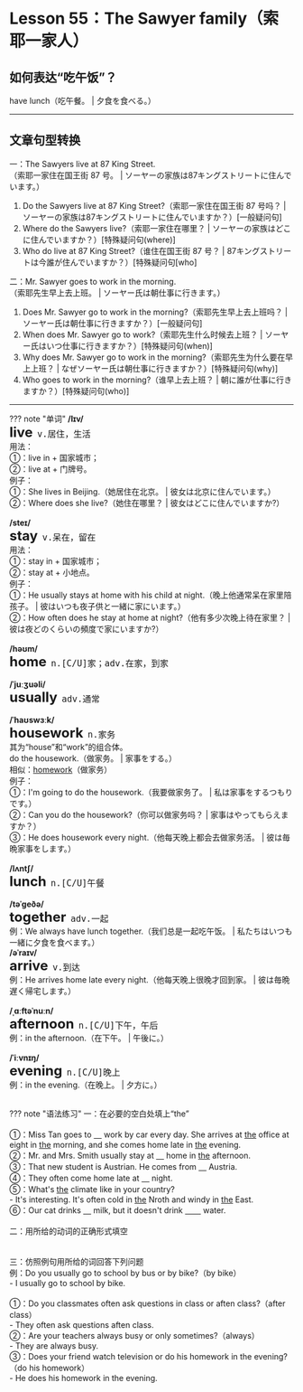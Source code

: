 # Lesson 55：The Sawyer family（索耶一家人）


## 如何表达“吃午饭”？

have lunch（吃午餐。 | 夕食を食べる。）


---
## 文章句型转换

一：The Sawyers live at 87 King Street.<br>（索耶一家住在国王街 87 号。 | ソーヤーの家族は87キングストリートに住んでいます。）

1. Do the Sawyers live at 87 King Street?（索耶一家住在国王街 87 号吗？ | ソーヤーの家族は87キングストリートに住んでいますか？）[一般疑问句]
2. Where do the Sawyers live?（索耶一家住在哪里？ | ソーヤーの家族はどこに住んでいますか？）[特殊疑问句(where)]
3. Who do live at 87 King Street?（谁住在国王街 87 号？ | 87キングストリートは今誰が住んでいますか？）[特殊疑问句[who]


二：Mr. Sawyer goes to work in the morning.<br>（索耶先生早上去上班。 | ソーヤー氏は朝仕事に行きます。）

1. Does Mr. Sawyer go to work in the morning?（索耶先生早上去上班吗？ | ソーヤー氏は朝仕事に行きますか？）[一般疑问句]
2. When does Mr. Sawyer go to work?（索耶先生什么时候去上班？ | ソーヤー氏はいつ仕事に行きますか？）[特殊疑问句(when)]
3. Why does Mr. Sawyer go to work in the morning?（索耶先生为什么要在早上上班？ | なぜソーヤー氏は朝仕事に行きますか？）[特殊疑问句(why)]
4. Who goes to work in the morning?（谁早上去上班？ | 朝に誰が仕事に行きますか？）[特殊疑问句(who)]


---
??? note "单词"
    **/lɪv/**<br>
    <font size=5>**live**</font>&nbsp;&nbsp;<font size=4>`v.居住，生活`</font><br>
    用法：<br>
    ①：live in + 国家城市；<br>
    ②：live at + 门牌号。<br>
    例子：<br>
    ①：She lives in Beijing.（她居住在北京。 | 彼女は北京に住んでいます。）<br>
    ②：Where does she live?（她住在哪里？ | 彼女はどこに住んでいますか?）<br>
    <br>
    **/steɪ/**<br>
    <font size=5>**stay**</font>&nbsp;&nbsp;<font size=4>`v.呆在，留在`</font><br>
    用法：<br>
    ①：stay in + 国家城市；<br>
    ②：stay at + 小地点。<br>
    例子：<br>
    ①：He usually stays at home with his child at night.（晚上他通常呆在家里陪孩子。 | 彼はいつも夜子供と一緒に家にいます。）<br>
    ②：How often does he stay at home at night?（他有多少次晚上待在家里？ | 彼は夜どのくらいの頻度で家にいますか?）<br>
    <br>
    **/həʊm/**<br>
    <font size=5>**home**</font>&nbsp;&nbsp;<font size=4>`n.[C/U]家；adv.在家，到家`</font><br>
    <br>
    **/ˈjuːʒuəli/**<br>
    <font size=5>**usually**</font>&nbsp;&nbsp;<font size=4>`adv.通常`</font><br>
    <br>
    **/ˈhaʊswɜːk/**<br>
    <font size=5>**housework**</font>&nbsp;&nbsp;<font size=4>`n.家务`</font><br>
    其为“house”和“work”的组合体。<br>
    do the housework.（做家务。 | 家事をする。）<br>
    相似：[homework](./Lesson-38.md)（做家务）<br>
    例子：<br>
    ①：I'm going to do the housework.（我要做家务了。 | 私は家事をするつもりです。）<br>
    ②：Can you do the housework?（你可以做家务吗？ | 家事はやってもらえますか？）<br>
    ③：He does housework every night.（他每天晚上都会去做家务活。 | 彼は毎晩家事をします。）<br>
    <br>
    **/lʌntʃ/**<br>
    <font size=5>**lunch**</font>&nbsp;&nbsp;<font size=4>`n.[C/U]午餐`</font><br>
    <br>
    **/təˈɡeðə/**<br>
    <font size=5>**together**</font>&nbsp;&nbsp;<font size=4>`adv.一起`</font><br>
    例：We always have lunch together.（我们总是一起吃午饭。 | 私たちはいつも一緒に夕食を食べます。）
    <br>
    **/əˈraɪv/**<br>
    <font size=5>**arrive**</font>&nbsp;&nbsp;<font size=4>`v.到达`</font><br>
    例：He arrives home late every night.（他每天晚上很晚才回到家。 | 彼は毎晩遅く帰宅します。）<br>
    <br>
    **/ˌɑːftəˈnuːn/**<br>
    <font size=5>**afternoon**</font>&nbsp;&nbsp;<font size=4>`n.[C/U]下午，午后`</font><br>
    例：in the afternoon.（在下午。 | 午後に。）<br>
    <br>
    **/ˈiːvnɪŋ/**<br>
    <font size=5>**evening**</font>&nbsp;&nbsp;<font size=4>`n.[C/U]晚上`</font><br>
    例：in the evening.（在晚上。 | 夕方に。）<br>
    <br>


??? note "语法练习"
    一：在必要的空白处填上“the”<br>
    <br>
    ①：Miss Tan goes to <u>　</u> work by car every day. She arrives at <u>the</u> office at eight in <u>the</u> morning, and she comes home late in <u>the</u> evening.<br>
    ②：Mr. and Mrs. Smith usually stay at <u>　</u> home in <u>the</u> afternoon.<br>
    ③：That new student is Austrian. He comes from <u>　</u> Austria.<br>
    ④：They often come home late at <u>　</u> night.<br>
    ⑤：What's <u>the</u> climate like in your country?<br>
    - It's interesting. It's often cold in <u>the</u> Nroth and windy in <u>the</u> East.<br>
    ⑥：Our cat drinks <u>　</u> milk, but it doesn't drink <u>　　</u> water.<br>
    <br>
    二：用所给的动词的正确形式填空<br>
    <br>
    <br>
    三：仿照例句用所给的词回答下列问题<br>
    例：Do you usually go to school by bus or by bike?（by bike）<br>
    - I usually go to school by bike.<br>
    <br>
    ①：Do you classmates often ask questions in class or aften class?（after class）<br>
    - They often ask questions aften class.<br>
    ②：Are your teachers always busy or only sometimes?（always）<br>
    - They are always busy.<br>
    ③：Does your friend watch television or do his homework in the evening?（do his homework）<br>
    - He does his homework in the evening.<br>

